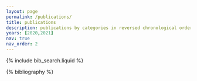 ```yaml
---
layout: page
permalink: /publications/
title: publications
description: publications by categories in reversed chronological order. generated by jekyll-scholar.
years: [2020,2021]
nav: true
nav_order: 2
---
```


<!-- _pages/publications.md -->

<!-- Bibsearch Feature -->

{% include bib_search.liquid %}

<div class="publications">

{% bibliography %}

</div>
